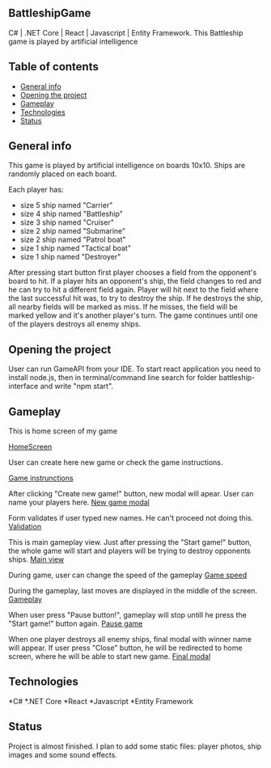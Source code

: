 ## BattleshipGame
C# | .NET Core | React | Javascript | Entity Framework.
This Battleship game is played by artificial intelligence

## Table of contents
* [General info](#general-info)
* [Opening the project](#Opening-the-project)
* [Gameplay](#gameplay)
* [Technologies](#technologies)
* [Status](#status)

## General info
This game is played by artificial intelligence on boards 10x10.
Ships are randomly placed on each board.

Each player has:
- size 5 ship named "Carrier"
- size 4 ship named "Battleship"
- size 3 ship named "Cruiser"
- size 2 ship named "Submarine"
- size 2 ship named "Patrol boat"
- size 1 ship named "Tactical boat"
- size 1 ship named "Destroyer"

After pressing start button first player chooses a field from the opponent's board to hit.
If a player hits an opponent's ship, the field changes to red and he can try to hit a different field again.
Player will hit next to the field where the last successful hit was, to try to destroy the ship.
If he destroys the ship, all nearby fields will be marked as miss.
If he misses, the field will be marked yellow and it's another player's turn.
The game continues until one of the players destroys all enemy ships.

## Opening the project

User can run GameAPI from your IDE.
To start react application you need to install node.js, then in terminal/command line search for folder battleship-interface and write "npm start".

## Gameplay

This is home screen of my game

[HomeScreen](https://ibb.co/SXXyJj7)

User can create here new game or check the game instructions.

[Game instrunctions](https://ibb.co/K2Fg1b9)

After clicking "Create new game!" button, new modal will apear.
User can name your players here.
[New game modal](https://ibb.co/rfGmVmS)

Form validates if user typed new names. He can't proceed not doing this.
[Validation](https://ibb.co/wcjQhT5)

This is main gameplay view.
Just after pressing the "Start game!" button, the whole game will start and players will be trying to destroy opponents ships.
[Main view](https://ibb.co/JpF87cL)

During game, user can change the speed of the gameplay
[Game speed](https://ibb.co/JF1XpPh)

During the gameplay, last moves are displayed in the middle of the screen.
[Gameplay](https://ibb.co/T866cBC)

When user press "Pause button!", gameplay will stop untill he press the "Start game!" button again.
[Pause game](https://ibb.co/nPBMh1M)

When one player destroys all enemy ships, final modal with winner name will appear.
If user press "Close" button, he will be redirected to home screen, where he will be able to start new game.
[Final modal](https://ibb.co/QY6cwX6)

## Technologies
*C#
*.NET Core
*React
*Javascript
*Entity Framework

## Status
Project is almost finished. I plan to add some static files: player photos, ship images and some sound effects.
